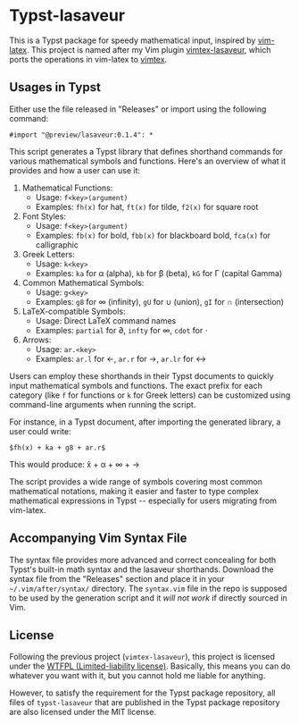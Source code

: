 # Typst-lasaveur

This is a Typst package for speedy mathematical input, inspired by [vim-latex](https://github.com/vim-latex/vim-latex).  This project is named after my Vim plugin [vimtex-lasaveur](https://github.com/yangwenbo99/vimtex-lasaveur), which ports the operations in vim-latex to [vimtex](https://github.com/lervag/vimtex). 

## Usages in Typst

Either use the file released in "Releases" or import using the following command:

```typst
#import "@preview/lasaveur:0.1.4": *
```

This script generates a Typst library that defines shorthand commands for various mathematical symbols and functions. Here's an overview of what it provides and how a user can use it:

1. Mathematical Functions:
   - Usage: `f<key>(argument)`
   - Examples: `fh(x)` for hat, `ft(x)` for tilde, `f2(x)` for square root
2. Font Styles:
   - Usage: `f<key>(argument)`
   - Examples: `fb(x)` for bold, `fbb(x)` for blackboard bold, `fca(x)` for calligraphic
3. Greek Letters:
   - Usage: `k<key>`
   - Examples: `ka` for α (alpha), `kb` for β (beta), `kG` for Γ (capital Gamma)
4. Common Mathematical Symbols:
   - Usage: `g<key>`
   - Examples: `g8` for ∞ (infinity), `gU` for ∪ (union), `gI` for ∩ (intersection)
5. LaTeX-compatible Symbols:
   - Usage: Direct LaTeX command names
   - Examples: `partial` for ∂, `infty` for ∞, `cdot` for ⋅
6. Arrows:
   - Usage: `ar.<key>`
   - Examples: `ar.l` for ←, `ar.r` for →, `ar.lr` for ↔

Users can employ these shorthands in their Typst documents to quickly input mathematical symbols and functions. The exact prefix for each category (like `f` for functions or `k` for Greek letters) can be customized using command-line arguments when running the script.

For instance, in a Typst document, after importing the generated library, a user could write:

```typst
$fh(x) + ka + g8 + ar.r$
```

This would produce: x̂ + α + ∞ + →

The script provides a wide range of symbols covering most common mathematical notations, making it easier and faster to type complex mathematical expressions in Typst -- especially for users migrating from vim-latex.

## Accompanying Vim Syntax File

The syntax file provides more advanced and correct concealing for both Typst's built-in math syntax and the lasaveur shorthands.  Download the syntax file from the "Releases" section and place it in your `~/.vim/after/syntax/` directory.  The `syntax.vim` file in the repo is supposed to be used by the generation script and it _will not work_ if directly sourced in Vim.

## License

Following the previous project (`vimtex-lasaveur`), this project is licensed under the [WTFPL (Limited-liability license)](https://github.com/yangwenbo99/vimtex-lasaveur/blob/main/LICENSE.txt).  Basically, this means you can do whatever you want with it, but you cannot hold me liable for anything. 

However, to satisfy the requirement for the Typst package repository, all files of `typst-lasaveur` that are published in the Typst package repository are also licensed under the MIT license.
